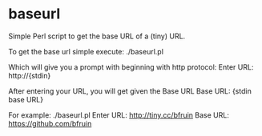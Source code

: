 baseurl
=======

Simple Perl script to get the base URL of a (tiny) URL.

To get the base url simple execute:
    ./baseurl.pl

Which will give you a prompt with beginning with http protocol:
    Enter URL: http://{stdin}

After entering your URL, you will get given the Base URL
    Base URL: {stdin base URL}

For example:
    ./baseurl.pl
    Enter URL: http://tiny.cc/bfruin
    Base URL: https://github.com/bfruin
